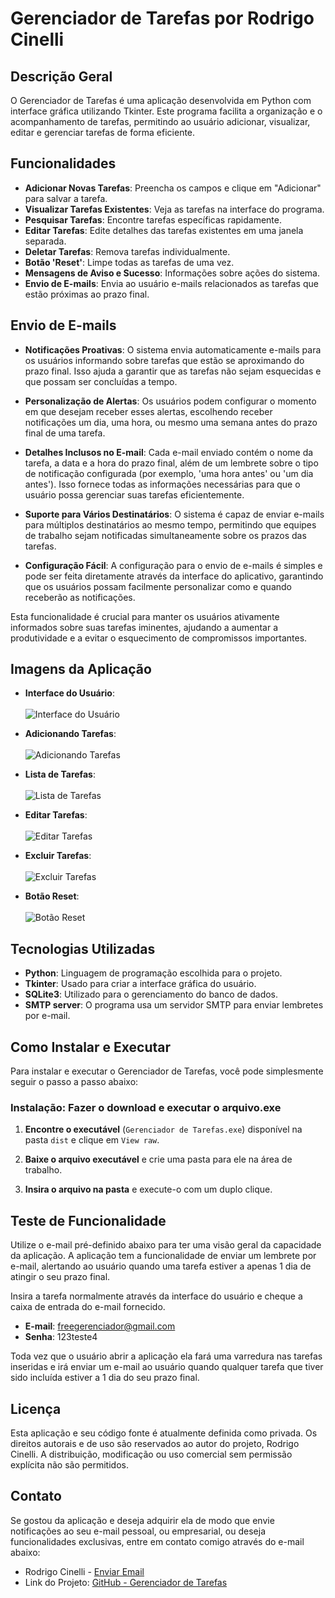 # Gerenciador de Tarefas por Rodrigo Cinelli

## Descrição Geral

O Gerenciador de Tarefas é uma aplicação desenvolvida em Python com interface gráfica utilizando Tkinter. Este programa facilita a organização e o acompanhamento de tarefas, permitindo ao usuário adicionar, visualizar, editar e gerenciar tarefas de forma eficiente.

## Funcionalidades

- **Adicionar Novas Tarefas**: Preencha os campos e clique em "Adicionar" para salvar a tarefa.
- **Visualizar Tarefas Existentes**: Veja as tarefas na interface do programa.
- **Pesquisar Tarefas**: Encontre tarefas específicas rapidamente.
- **Editar Tarefas**: Edite detalhes das tarefas existentes em uma janela separada.
- **Deletar Tarefas**: Remova tarefas individualmente.
- **Botão 'Reset'**: Limpe todas as tarefas de uma vez.
- **Mensagens de Aviso e Sucesso**: Informações sobre ações do sistema.
- **Envio de E-mails**: Envia ao usuário e-mails relacionados as tarefas que estão próximas ao prazo final.

## Envio de E-mails

- **Notificações Proativas**: O sistema envia automaticamente e-mails para os usuários informando sobre tarefas que estão se aproximando do prazo final. Isso ajuda a garantir que as tarefas não sejam esquecidas e que possam ser concluídas a tempo.

- **Personalização de Alertas**: Os usuários podem configurar o momento em que desejam receber esses alertas, escolhendo receber notificações um dia, uma hora, ou mesmo uma semana antes do prazo final de uma tarefa.

- **Detalhes Inclusos no E-mail**: Cada e-mail enviado contém o nome da tarefa, a data e a hora do prazo final, além de um lembrete sobre o tipo de notificação configurada (por exemplo, 'uma hora antes' ou 'um dia antes'). Isso fornece todas as informações necessárias para que o usuário possa gerenciar suas tarefas eficientemente.

- **Suporte para Vários Destinatários**: O sistema é capaz de enviar e-mails para múltiplos destinatários ao mesmo tempo, permitindo que equipes de trabalho sejam notificadas simultaneamente sobre os prazos das tarefas.

- **Configuração Fácil**: A configuração para o envio de e-mails é simples e pode ser feita diretamente através da interface do aplicativo, garantindo que os usuários possam facilmente personalizar como e quando receberão as notificações.

Esta funcionalidade é crucial para manter os usuários ativamente informados sobre suas tarefas iminentes, ajudando a aumentar a produtividade e a evitar o esquecimento de compromissos importantes.

## Imagens da Aplicação

- **Interface do Usuário**:<br><br><img src="https://github.com/RodCinelli/Executavel-Gerenciador-de-Tarefas/raw/main/images/interface_de_usuario.png" alt="Interface do Usuário"><br>

- **Adicionando Tarefas**:<br><br><img src="https://github.com/RodCinelli/Executavel-Gerenciador-de-Tarefas/raw/main/images/adicionando_tarefas.png" alt="Adicionando Tarefas"><br>

- **Lista de Tarefas**:<br><br><img src="https://github.com/RodCinelli/Executavel-Gerenciador-de-Tarefas/raw/main/images/lista_de_tarefas.png" alt="Lista de Tarefas"><br>

- **Editar Tarefas**:<br><br><img src="https://github.com/RodCinelli/Executavel-Gerenciador-de-Tarefas/raw/main/images/editar_tarefas.png" alt="Editar Tarefas"><br>

- **Excluir Tarefas**:<br><br><img src="https://github.com/RodCinelli/Executavel-Gerenciador-de-Tarefas/raw/main/images/excluir_tarefas.png" alt="Excluir Tarefas"><br>

- **Botão Reset**:<br><br><img src="https://github.com/RodCinelli/Executavel-Gerenciador-de-Tarefas/raw/main/images/botao_reset.png" alt="Botão Reset"><br>

## Tecnologias Utilizadas

- **Python**: Linguagem de programação escolhida para o projeto.
- **Tkinter**: Usado para criar a interface gráfica do usuário.
- **SQLite3**: Utilizado para o gerenciamento do banco de dados.
- **SMTP server**: O programa usa um servidor SMTP para enviar lembretes por e-mail.

## Como Instalar e Executar

Para instalar e executar o Gerenciador de Tarefas, você pode simplesmente seguir o passo a passo abaixo:

### Instalação: Fazer o download e executar o arquivo.exe

1. **Encontre o executável** (`Gerenciador de Tarefas.exe`) disponível na pasta `dist` e clique em `View raw`.

2. **Baixe o arquivo executável** e crie uma pasta para ele na área de trabalho.

2. **Insira o arquivo na pasta** e execute-o com um duplo clique.

## Teste de Funcionalidade

Utilize o e-mail pré-definido abaixo para ter uma visão geral da capacidade da aplicação. A aplicação tem a funcionalidade de enviar um lembrete por e-mail, alertando ao usuário quando uma tarefa estiver a apenas 1 dia de atingir o seu prazo final.

Insira a tarefa normalmente através da interface do usuário e cheque a caixa de entrada do e-mail fornecido.

- **E-mail**: freegerenciador@gmail.com
- **Senha**: 123teste4

Toda vez que o usuário abrir a aplicação ela fará uma varredura nas tarefas inseridas e irá enviar um e-mail ao usuário quando qualquer tarefa que tiver sido incluída estiver a 1 dia do seu prazo final.

## Licença

Esta aplicação e seu código fonte é atualmente definida como privada. Os direitos autorais e de uso são reservados ao autor do projeto, Rodrigo Cinelli. A distribuição, modificação ou uso comercial sem permissão explícita não são permitidos.

## Contato

Se gostou da aplicação e deseja adquirir ela de modo que envie notificações ao seu e-mail pessoal, ou empresarial, ou deseja funcionalidades exclusivas, entre em contato comigo através do e-mail abaixo:

- Rodrigo Cinelli - [Enviar Email](mailto:rodcinelli@gmail.com)
- Link do Projeto: [GitHub - Gerenciador de Tarefas](https://github.com/RodCinelli/Gerenciador-de-Tarefas)
